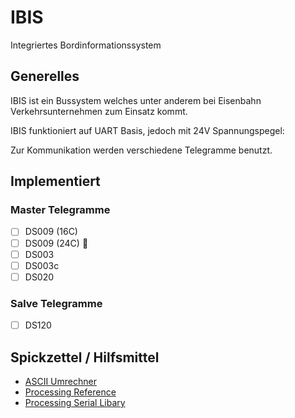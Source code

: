 # IBIS
Integriertes Bordinformationssystem

## Generelles
IBIS ist ein Bussystem welches unter anderem bei Eisenbahn Verkehrsunternehmen zum Einsatz kommt.

IBIS funktioniert auf UART Basis, jedoch mit 24V Spannungspegel:

Zur Kommunikation werden verschiedene Telegramme benutzt.

## Implementiert
### Master Telegramme
- [ ] DS009 (16C)
- [ ] DS009 (24C) :memo:
- [ ] DS003
- [ ] DS003c
- [ ] DS020

### Salve Telegramme
- [ ] DS120


## Spickzettel / Hilfsmittel
- [ASCII Umrechner](https://gc.de/gc/ascii/)
- [Processing Reference](https://processing.org/reference)
- [Processing Serial Libary](https://processing.org/reference/libraries/serial/index.html)
